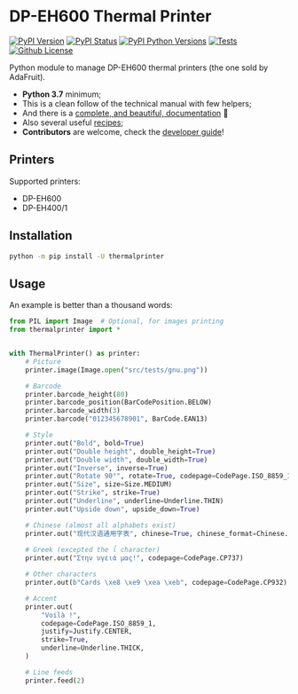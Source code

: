 # DP-EH600 Thermal Printer

[![PyPI Version](https://img.shields.io/pypi/v/thermalprinter.svg)](https://pypi.python.org/pypi/thermalprinter)
[![PyPI Status](https://img.shields.io/pypi/status/thermalprinter.svg)](https://pypi.python.org/pypi/thermalprinter)
[![PyPI Python Versions](https://img.shields.io/pypi/pyversions/thermalprinter.svg)](https://pypi.python.org/pypi/thermalprinter)
[![Tests](https://github.com/BoboTiG/thermalprinter/actions/workflows/tests.yml/badge.svg?branch=master)](https://github.com/BoboTiG/thermalprinter/actions/workflows/tests.yml)
[![Github License](https://img.shields.io/github/license/BoboTiG/thermalprinter.svg)](https://github.com/BoboTiG/thermalprinter/blob/master/LICENSE)

Python module to manage DP-EH600 thermal printers (the one sold by AdaFruit).

- **Python 3.7** minimum;
- This is a clean follow of the technical manual with few helpers;
- And there is a [complete, and beautiful, documentation](https://thermalprinter.readthedocs.io) 🙂
- Also several useful [recipes](https://github.com/BoboTiG/thermalprinter-recipes);
- **Contributors** are welcome, check the [developer guide](https://thermalprinter.readthedocs.io/developers.html)!

## Printers

Supported printers:

- DP-EH600
- DP-EH400/1

## Installation

```bash
python -m pip install -U thermalprinter
```

## Usage

An example is better than a thousand words:

```python
from PIL import Image  # Optional, for images printing
from thermalprinter import *


with ThermalPrinter() as printer:
    # Picture
    printer.image(Image.open("src/tests/gnu.png"))

    # Barcode
    printer.barcode_height(80)
    printer.barcode_position(BarCodePosition.BELOW)
    printer.barcode_width(3)
    printer.barcode("012345678901", BarCode.EAN13)

    # Style
    printer.out("Bold", bold=True)
    printer.out("Double height", double_height=True)
    printer.out("Double width", double_width=True)
    printer.out("Inverse", inverse=True)
    printer.out("Rotate 90°", rotate=True, codepage=CodePage.ISO_8859_1)
    printer.out("Size", size=Size.MEDIUM)
    printer.out("Strike", strike=True)
    printer.out("Underline", underline=Underline.THIN)
    printer.out("Upside down", upside_down=True)

    # Chinese (almost all alphabets exist)
    printer.out("现代汉语通用字表", chinese=True, chinese_format=Chinese.UTF_8)
                
    # Greek (excepted the ΐ character)
    printer.out("Στην υγειά μας!", codepage=CodePage.CP737)

    # Other characters
    printer.out(b"Cards \xe8 \xe9 \xea \xeb", codepage=CodePage.CP932)

    # Accent
    printer.out(
        "Voilà !",
        codepage=CodePage.ISO_8859_1,
        justify=Justify.CENTER,
        strike=True,
        underline=Underline.THICK,
    )

    # Line feeds
    printer.feed(2)
```
